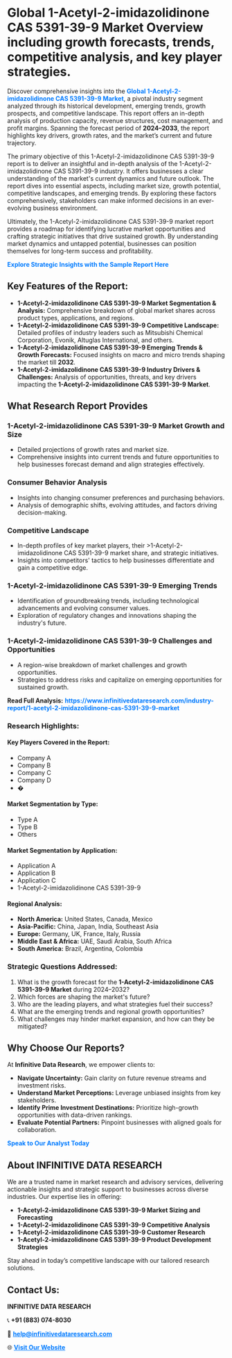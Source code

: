 <h1>Global 1-Acetyl-2-imidazolidinone CAS 5391-39-9 Market Overview including growth forecasts, trends, competitive analysis, and key player strategies.</h1>
<p>
Discover comprehensive insights into the 
<a href="https://www.infinitivedataresearch.com/industry-report/1-acetyl-2-imidazolidinone-cas-5391-39-9-market" rel="dofollow" style="color: #007BFF; text-decoration: none;"><strong>Global 1-Acetyl-2-imidazolidinone CAS 5391-39-9 Market</strong></a>, a pivotal industry segment analyzed through its historical development, emerging trends, growth prospects, and competitive landscape. This report offers an in-depth analysis of production capacity, revenue structures, cost management, and profit margins. Spanning the forecast period of <strong>2024–2033</strong>, the report highlights key drivers, growth rates, and the market’s current and future trajectory.
</p>
<p>
The primary objective of this 1-Acetyl-2-imidazolidinone CAS 5391-39-9 report is to deliver an insightful and in-depth analysis of the 1-Acetyl-2-imidazolidinone CAS 5391-39-9 industry. It offers businesses a clear understanding of the market's current dynamics and future outlook. The report dives into essential aspects, including market size, growth potential, competitive landscapes, and emerging trends. By exploring these factors comprehensively, stakeholders can make informed decisions in an ever-evolving business environment.
</p>
<p>
Ultimately, the 1-Acetyl-2-imidazolidinone CAS 5391-39-9 market report provides a roadmap for identifying lucrative market opportunities and crafting strategic initiatives that drive sustained growth. By understanding market dynamics and untapped potential, businesses can position themselves for long-term success and profitability.
</p>
<p>
<a href="https://www.infinitivedataresearch.com/request-sample/reportId=111268" style="color: #007BFF; text-decoration: none;"><strong>Explore Strategic Insights with the Sample Report Here</strong></a>
</p>

<h2>Key Features of the Report:</h2>
<ul>
<li><strong>1-Acetyl-2-imidazolidinone CAS 5391-39-9 Market Segmentation & Analysis:</strong> Comprehensive breakdown of global market shares across product types, applications, and regions.</li>
<li><strong>1-Acetyl-2-imidazolidinone CAS 5391-39-9 Competitive Landscape:</strong> Detailed profiles of industry leaders such as Mitsubishi Chemical Corporation, Evonik, Altuglas International, and others.</li>
<li><strong>1-Acetyl-2-imidazolidinone CAS 5391-39-9 Emerging Trends & Growth Forecasts:</strong> Focused insights on macro and micro trends shaping the market till <strong>2032</strong>.</li>
<li><strong>1-Acetyl-2-imidazolidinone CAS 5391-39-9 Industry Drivers & Challenges:</strong> Analysis of opportunities, threats, and key drivers impacting the <strong>1-Acetyl-2-imidazolidinone CAS 5391-39-9 Market</strong>.</li>
</ul>

<h2>What Research Report Provides</h2>
<h3>1-Acetyl-2-imidazolidinone CAS 5391-39-9 Market Growth and Size</h3>
<ul>
<li>Detailed projections of growth rates and market size.</li>
<li>Comprehensive insights into current trends and future opportunities to help businesses forecast demand and align strategies effectively.</li>
</ul>

<h3>Consumer Behavior Analysis</h3>
<ul>
<li>Insights into changing consumer preferences and purchasing behaviors.</li>
<li>Analysis of demographic shifts, evolving attitudes, and factors driving decision-making.</li>
</ul>

<h3>Competitive Landscape</h3>
<ul>
<li>In-depth profiles of key market players, their >1-Acetyl-2-imidazolidinone CAS 5391-39-9 market share, and strategic initiatives.</li>
<li>Insights into competitors' tactics to help businesses differentiate and gain a competitive edge.</li>
</ul>

<h3>1-Acetyl-2-imidazolidinone CAS 5391-39-9 Emerging Trends</h3>
<ul>
<li>Identification of groundbreaking trends, including technological advancements and evolving consumer values.</li>
<li>Exploration of regulatory changes and innovations shaping the industry's future.</li>
</ul>

<h3>1-Acetyl-2-imidazolidinone CAS 5391-39-9 Challenges and Opportunities</h3>
<ul>
<li>A region-wise breakdown of market challenges and growth opportunities.</li>
<li>Strategies to address risks and capitalize on emerging opportunities for sustained growth.</li>
</ul>
<p><strong>Read Full Analysis:</strong> <a href="https://www.infinitivedataresearch.com/industry-report/1-acetyl-2-imidazolidinone-cas-5391-39-9-market" rel="dofollow" style="color: #007BFF; text-decoration: none;"><strong>https://www.infinitivedataresearch.com/industry-report/1-acetyl-2-imidazolidinone-cas-5391-39-9-market</strong></a></p>
<h3>Research Highlights:</h3>
<h4>Key Players Covered in the Report:</h4>
<ul><li>Company A</li><li>Company B</li><li>Company C</li><li>Company D</li><li>�</li></ul>
<h4>Market Segmentation by Type:</h4>
<ul><li>Type A</li><li>Type B</li><li>Others</li></ul>
<h4>Market Segmentation by Application:</h4>
<ul><li>Application A</li><li>Application B</li><li>Application C</li><li>1-Acetyl-2-imidazolidinone CAS 5391-39-9</li></ul>

<h4>Regional Analysis:</h4>
<ul>
<li><strong>North America:</strong> United States, Canada, Mexico</li>
<li><strong>Asia-Pacific:</strong> China, Japan, India, Southeast Asia</li>
<li><strong>Europe:</strong> Germany, UK, France, Italy, Russia</li>
<li><strong>Middle East & Africa:</strong> UAE, Saudi Arabia, South Africa</li>
<li><strong>South America:</strong> Brazil, Argentina, Colombia</li>
</ul>

<h3>Strategic Questions Addressed:</h3>
<ol>
<li>What is the growth forecast for the <strong>1-Acetyl-2-imidazolidinone CAS 5391-39-9 Market</strong> during 2024–2032?</li>
<li>Which forces are shaping the market's future?</li>
<li>Who are the leading players, and what strategies fuel their success?</li>
<li>What are the emerging trends and regional growth opportunities?</li>
<li>What challenges may hinder market expansion, and how can they be mitigated?</li>
</ol>

<h2>Why Choose Our Reports?</h2>
<p>At <strong>Infinitive Data Research</strong>, we empower clients to:</p>
<ul>
<li><strong>Navigate Uncertainty:</strong> Gain clarity on future revenue streams and investment risks.</li>
<li><strong>Understand Market Perceptions:</strong> Leverage unbiased insights from key stakeholders.</li>
<li><strong>Identify Prime Investment Destinations:</strong> Prioritize high-growth opportunities with data-driven rankings.</li>
<li><strong>Evaluate Potential Partners:</strong> Pinpoint businesses with aligned goals for collaboration.</li>
</ul>
<p><a href="https://www.infinitivedataresearch.com/industry-report/1-acetyl-2-imidazolidinone-cas-5391-39-9-market" rel="dofollow" style="color: #007BFF; text-decoration: none;"><strong>Speak to Our Analyst Today</strong></a></p>

<h2>About INFINITIVE DATA RESEARCH</h2>
<p>We are a trusted name in market research and advisory services, delivering actionable insights and strategic support to businesses across diverse industries. Our expertise lies in offering:</p>
<ul>
<li><strong>1-Acetyl-2-imidazolidinone CAS 5391-39-9 Market Sizing and Forecasting</strong></li>
<li><strong>1-Acetyl-2-imidazolidinone CAS 5391-39-9 Competitive Analysis</strong></li>
<li><strong>1-Acetyl-2-imidazolidinone CAS 5391-39-9 Customer Research</strong></li>
<li><strong>1-Acetyl-2-imidazolidinone CAS 5391-39-9 Product Development Strategies</strong></li>
</ul>
<p>Stay ahead in today’s competitive landscape with our tailored research solutions.</p>

<h2>Contact Us:</h2>
<p><strong>INFINITIVE DATA RESEARCH</strong></p>
<p>📞 <strong>+91 (883) 074-8030</strong></p>
<p>📧 <strong><a href="mailto:help@infinitivedataresearch.com" style="color: #007BFF;">help@infinitivedataresearch.com</a></strong></p>
<p>🌐 <strong><a href="https://www.infinitivedataresearch.com" rel="dofollow" style="color: #007BFF;">Visit Our Website</a></strong></p>